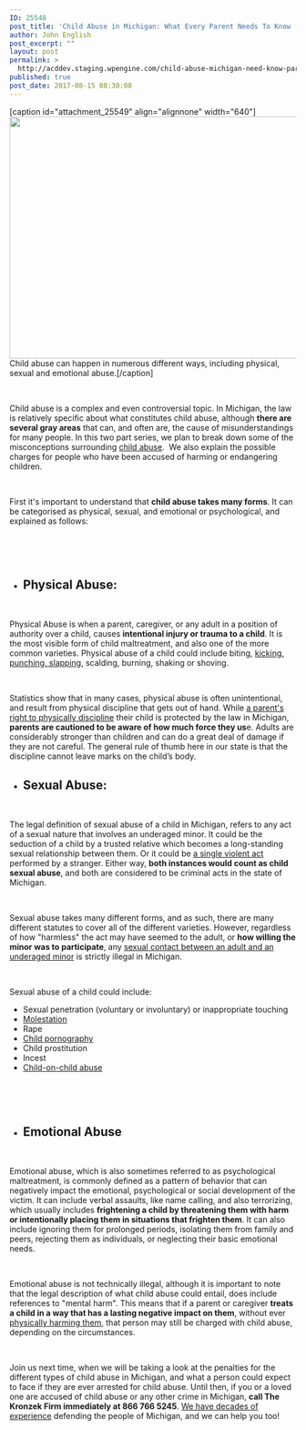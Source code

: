 ```yaml
---
ID: 25548
post_title: 'Child Abuse in Michigan: What Every Parent Needs To Know (Part 1)'
author: John English
post_excerpt: ""
layout: post
permalink: >
  http://acddev.staging.wpengine.com/child-abuse-michigan-need-know-part-1.html
published: true
post_date: 2017-08-15 08:30:08
---
```

[caption id="attachment_25549" align="alignnone" width="640"]<img class="size-large wp-image-25549" src="http://acddev.staging.wpengine.com/wp-content/uploads/2017/08/canstockphoto7638911-1024x680.jpg" alt="" width="640" height="425" /> Child abuse can happen in numerous different ways, including physical, sexual and emotional abuse.[/caption]

&nbsp;

<span style="font-weight: 400;">Child abuse is a complex and even controversial topic. In Michigan, the law is relatively specific about what constitutes child abuse, although </span><b>there are several gray areas</b><span style="font-weight: 400;"> that can, and often are, the cause of misunderstandings for many people. In this two part series, we plan to break down some of the misconceptions surrounding </span><a href="https://acddev.staging.wpengine.com/michigan-child-abuse-attorneys-abuse-neglect-defense-lawyers.html" target="_blank" rel="noopener"><span style="font-weight: 400;">child abuse</span></a><span style="font-weight: 400;">.  We also explain the possible charges for people who have been accused of harming or endangering children.</span>

&nbsp;

<span style="font-weight: 400;">First it's important to understand that </span><b>child abuse takes many forms</b><span style="font-weight: 400;">. It can be categorised as physical, sexual, and emotional or psychological, and explained as follows:</span>

&nbsp;

&nbsp;
<ul>
 	<li>
<h2><b>Physical Abuse:</b></h2>
</li>
</ul>
&nbsp;

<span style="font-weight: 400;">Physical Abuse is when a parent, caregiver, or any adult in a position of authority over a child, causes </span><b>intentional injury or trauma to a child</b><span style="font-weight: 400;">. It is the most visible form of child maltreatment, and also one of the more common varieties. Physical abuse of a child could include biting, </span><a href="https://acddev.staging.wpengine.com/assault-charges.html" target="_blank" rel="noopener"><span style="font-weight: 400;">kicking, punching, slapping</span></a><span style="font-weight: 400;">, scalding, burning, shaking or shoving.</span>

&nbsp;

<span style="font-weight: 400;">Statistics show that in many cases, physical abuse is often unintentional, and result from physical discipline that gets out of hand. While </span><a href="https://abuseandneglectdefense.com/michigan-spanking-law-and-facts/" target="_blank" rel="noopener"><span style="font-weight: 400;">a parent's right to physically discipline</span></a><span style="font-weight: 400;"> their child is protected by the law in Michigan, </span><b>parents are cautioned to be aware of how much force they us</b><span style="font-weight: 400;">e. Adults are considerably stronger than children and can do a great deal of damage if they are not careful. The general rule of thumb here in our state is that the discipline cannot leave marks on the child’s body. </span>
<h2></h2>
<h2></h2>
<ul>
 	<li>
<h2><b>Sexual Abuse:</b></h2>
</li>
</ul>
&nbsp;

<span style="font-weight: 400;">The legal definition of sexual abuse of a child in Michigan, refers to any act of a sexual nature that involves an underaged minor. It could be the seduction of a child by a trusted relative which becomes a long-standing sexual relationship between them. Or it could be </span><a href="https://acddev.staging.wpengine.com/aiccsp.html" target="_blank" rel="noopener"><span style="font-weight: 400;">a single violent act</span></a><span style="font-weight: 400;"> performed by a stranger. Either way, </span><b>both instances would count as child sexual abuse</b><span style="font-weight: 400;">, and both are considered to be criminal acts in the state of Michigan.</span>

&nbsp;

<span style="font-weight: 400;">Sexual abuse takes many different forms, and as such, there are many different statutes to cover all of the different varieties. However, regardless of how "harmless" the act may have seemed to the adult, or </span><b>how willing the minor was to participate</b><span style="font-weight: 400;">, any </span><a href="https://acddev.staging.wpengine.com/sex-crimes.html" target="_blank" rel="noopener"><span style="font-weight: 400;">sexual contact between an adult and an underaged minor</span></a><span style="font-weight: 400;"> is strictly illegal in Michigan.</span>

&nbsp;

<span style="font-weight: 400;">Sexual abuse of a child could include:</span>
<ul>
 	<li style="font-weight: 400;"><span style="font-weight: 400;">Sexual penetration (voluntary or involuntary) or inappropriate touching</span></li>
 	<li style="font-weight: 400;"><a href="https://www.sexcrimeattorneys.com/michigan/sex-crimes/child-molestation/" target="_blank" rel="noopener"><span style="font-weight: 400;">Molestation</span></a></li>
 	<li style="font-weight: 400;"><span style="font-weight: 400;">Rape</span></li>
 	<li style="font-weight: 400;"><a href="https://acddev.staging.wpengine.com/mi-child-pornography-laws.html" target="_blank" rel="noopener"><span style="font-weight: 400;">Child pornography</span></a></li>
 	<li style="font-weight: 400;"><span style="font-weight: 400;">Child prostitution</span></li>
 	<li style="font-weight: 400;"><span style="font-weight: 400;">Incest</span></li>
 	<li style="font-weight: 400;"><a href="https://abuseandneglectdefense.com/michigan-child-child-sibling-abuse-defense-attorney/" target="_blank" rel="noopener"><span style="font-weight: 400;">Child-on-child abuse</span></a></li>
</ul>
&nbsp;

&nbsp;
<ul>
 	<li>
<h2><b>Emotional Abuse</b></h2>
</li>
</ul>
&nbsp;

<span style="font-weight: 400;">Emotional abuse, which is also sometimes referred to as psychological maltreatment, is commonly defined as a pattern of behavior that can negatively impact the emotional, psychological or social development of the victim. It can include verbal assaults, like name calling, and also terrorizing, which usually includes </span><b>frightening a child by threatening them with harm or intentionally placing them in situations that frighten them</b><span style="font-weight: 400;">. It can also include ignoring them for prolonged periods, isolating them from family and peers, rejecting them as individuals, or neglecting their basic emotional needs. </span>

&nbsp;

<span style="font-weight: 400;">Emotional abuse is not technically illegal, although it is important to note that the legal description of what child abuse could entail, does include references to "mental harm". This means that if a parent or caregiver </span><b>treats a child in a way that has a lasting negative impact on them</b><span style="font-weight: 400;">, without ever </span><a href="https://acddev.staging.wpengine.com/domestic-assault.html" target="_blank" rel="noopener"><span style="font-weight: 400;">physically harming them</span></a><span style="font-weight: 400;">, that person may still be charged with child abuse, depending on the circumstances.</span>

&nbsp;

<span style="font-weight: 400;">Join us next time, when we will be taking a look at the penalties for the different types of child abuse in Michigan, and what a person could expect to face if they are ever arrested for child abuse. Until then, if you or a loved one are accused of child abuse or any other crime in Michigan, </span><b>call The Kronzek Firm immediately at 866 766 5245</b><span style="font-weight: 400;">. </span><a href="https://acddev.staging.wpengine.com/trial-attorneys.html" target="_blank" rel="noopener"><span style="font-weight: 400;">We have decades of experience</span></a><span style="font-weight: 400;"> defending the people of Michigan, and we can help you too!</span>